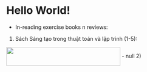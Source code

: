 # Hello World!
- In-reading exercise books n reviews:
1) Sách Sáng tạo trong thuật toán và lập trình (1-5): <br/>
<img align=center src="https://user-images.githubusercontent.com/63875614/221850525-9bab5e73-13c6-4cac-9bbb-e860afd5e58a.png" width=300 height=50>
- null
2)
